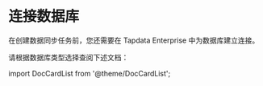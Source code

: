# 连接数据库

在创建数据同步任务前，您还需要在 Tapdata Enterprise 中为数据库建立连接。

请根据数据库类型选择查阅下述文档：

import DocCardList from '@theme/DocCardList';

<DocCardList />